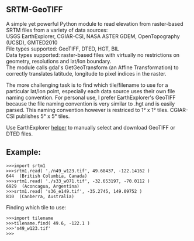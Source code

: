 ## SRTM-GeoTIFF
A simple yet powerful Python module to read elevation from raster-based SRTM files from a variety of data sources:<br>
USGS EarthExplorer, CGIAR-CSI, NASA ASTER GDEM, OpenTopography (UCSD), GMTED2010<br>
File types supported: GeoTIFF, DTED, HGT, BIL<br>
Data types supported: raster-based files with virtually no restrictions on geometry, resolutions and lat/lon boundary.<br>
The module calls gdal's GetGeoTransform (an Affine Transformation) to correctly translates latitude, longitude to pixel indices in the raster.

The more challenging task is to find which tile/filename to use for a particular lat/lon point, especially each data source uses their own file naming convention.
For personal use, I prefer EarthExplorer's GeoTIFF because the file naming convention is very similar to .hgt and is easily parsed. This naming convention however is restriced to 1&deg; x 1&deg; tiles. CGIAR-CSI publishes 5&deg; x 5&deg; tiles.

Use EarthExplorer [helper](/EarthExplorer-howto.md) to manually select and download GeoTIFF or DTED files.

## Example:
```
>>>import srtm1
>>>srtm1.read( './n49_w123.tif', 49.68437, -122.14162 )
644  (British Columbia, Canada)
>>>srtm1.read( './s33_w071.tif', -32.653197, -70.0112 )
6929  (Aconcagua, Argentina)
>>>srtm1.read( 's36_e149.tif', -35.2745, 149.09752 )
810  (Canberra, Australia)
```
Finding which tile to use:
```
>>>import tilename
>>>tilename.find( 49.6, -122.1 )
>>>'n49_w123.tif'
>>>
```
